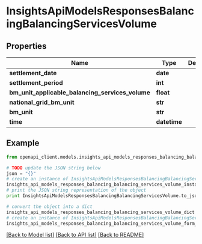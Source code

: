 # InsightsApiModelsResponsesBalancingBalancingServicesVolume


## Properties
Name | Type | Description | Notes
------------ | ------------- | ------------- | -------------
**settlement_date** | **date** |  | [optional] 
**settlement_period** | **int** |  | [optional] 
**bm_unit_applicable_balancing_services_volume** | **float** |  | [optional] 
**national_grid_bm_unit** | **str** |  | [optional] 
**bm_unit** | **str** |  | [optional] 
**time** | **datetime** |  | [optional] 

## Example

```python
from openapi_client.models.insights_api_models_responses_balancing_balancing_services_volume import InsightsApiModelsResponsesBalancingBalancingServicesVolume

# TODO update the JSON string below
json = "{}"
# create an instance of InsightsApiModelsResponsesBalancingBalancingServicesVolume from a JSON string
insights_api_models_responses_balancing_balancing_services_volume_instance = InsightsApiModelsResponsesBalancingBalancingServicesVolume.from_json(json)
# print the JSON string representation of the object
print InsightsApiModelsResponsesBalancingBalancingServicesVolume.to_json()

# convert the object into a dict
insights_api_models_responses_balancing_balancing_services_volume_dict = insights_api_models_responses_balancing_balancing_services_volume_instance.to_dict()
# create an instance of InsightsApiModelsResponsesBalancingBalancingServicesVolume from a dict
insights_api_models_responses_balancing_balancing_services_volume_form_dict = insights_api_models_responses_balancing_balancing_services_volume.from_dict(insights_api_models_responses_balancing_balancing_services_volume_dict)
```
[[Back to Model list]](../README.md#documentation-for-models) [[Back to API list]](../README.md#documentation-for-api-endpoints) [[Back to README]](../README.md)


